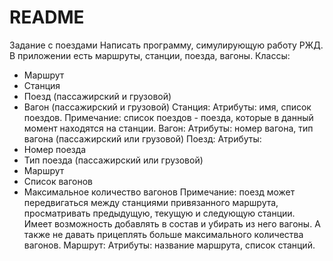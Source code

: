 # README

Задание с поездами
Написать программу, симулирующую работу РЖД. В приложении есть маршруты, станции,
поезда, вагоны.
Классы:
* Маршрут
* Станция
* Поезд (пассажирский и грузовой)
* Вагон (пассажирский и грузовой)
Станция:
Атрибуты: имя, список поездов.
Примечание: список поездов - поезда, которые в данный момент находятся на
станции.
Вагон:
Атрибуты: номер вагона, тип вагона (пассажирский или грузовой)
Поезд:
Атрибуты:
* Номер поезда
* Тип поезда (пассажирский или грузовой)
* Маршрут
* Список вагонов
* Максимальное количество вагонов
Примечание: поезд может передвигаться между станциями привязанного маршрута,
просматривать предыдущую, текущую и следующую станции. Имеет возможность добавлять
в состав и убирать из него вагоны. А также не давать прицеплять больше
максимального количества вагонов.
Маршрут:
Атрибуты: название маршрута, список станций.
